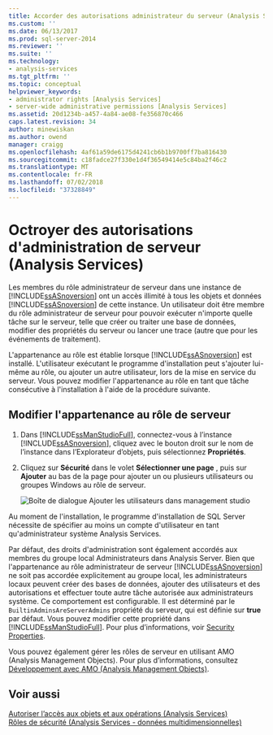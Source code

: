 ```yaml
---
title: Accorder des autorisations administrateur du serveur (Analysis Services) | Microsoft Docs
ms.custom: ''
ms.date: 06/13/2017
ms.prod: sql-server-2014
ms.reviewer: ''
ms.suite: ''
ms.technology:
- analysis-services
ms.tgt_pltfrm: ''
ms.topic: conceptual
helpviewer_keywords:
- administrator rights [Analysis Services]
- server-wide administrative permissions [Analysis Services]
ms.assetid: 20d1234b-a457-4a84-ae08-fe356870c466
caps.latest.revision: 34
author: minewiskan
ms.author: owend
manager: craigg
ms.openlocfilehash: 4af61a59de6175d4241cb6b1b9700ff7ba816430
ms.sourcegitcommit: c18fadce27f330e1d4f36549414e5c84ba2f46c2
ms.translationtype: MT
ms.contentlocale: fr-FR
ms.lasthandoff: 07/02/2018
ms.locfileid: "37328849"
---
```

# <a name="grant-server-administrator-permissions-analysis-services"></a>Octroyer des autorisations d'administration de serveur (Analysis Services)
  Les membres du rôle administrateur de serveur dans une instance de [!INCLUDE[ssASnoversion](../../includes/ssasnoversion-md.md)] ont un accès illimité à tous les objets et données [!INCLUDE[ssASnoversion](../../includes/ssasnoversion-md.md)] de cette instance. Un utilisateur doit être membre du rôle administrateur de serveur pour pouvoir exécuter n'importe quelle tâche sur le serveur, telle que créer ou traiter une base de données, modifier des propriétés du serveur ou lancer une trace (autre que pour les événements de traitement).  
  
 L'appartenance au rôle est établie lorsque [!INCLUDE[ssASnoversion](../../includes/ssasnoversion-md.md)] est installé. L'utilisateur exécutant le programme d'installation peut s'ajouter lui-même au rôle, ou ajouter un autre utilisateur, lors de la mise en service du serveur. Vous pouvez modifier l'appartenance au rôle en tant que tâche consécutive à l'installation à l'aide de la procédure suivante.  
  
## <a name="modify-server-role-membership"></a>Modifier l'appartenance au rôle de serveur  
  
1.  Dans [!INCLUDE[ssManStudioFull](../../includes/ssmanstudiofull-md.md)], connectez-vous à l’instance [!INCLUDE[ssASnoversion](../../includes/ssasnoversion-md.md)], cliquez avec le bouton droit sur le nom de l’instance dans l’Explorateur d’objets, puis sélectionnez **Propriétés**.  
  
2.  Cliquez sur **Sécurité** dans le volet **Sélectionner une page** , puis sur **Ajouter** au bas de la page pour ajouter un ou plusieurs utilisateurs ou groupes Windows au rôle de serveur.  
  
     ![Boîte de dialogue Ajouter les utilisateurs dans management studio](../media/ssas-serveradminadd.png "boîte de dialogue Ajouter les utilisateurs dans management studio")  
  
 Au moment de l'installation, le programme d'installation de SQL Server nécessite de spécifier au moins un compte d'utilisateur en tant qu'administrateur système Analysis Services.  
  
 Par défaut, des droits d'administration sont également accordés aux membres du groupe local Administrateurs dans Analysis Server. Bien que l'appartenance au rôle administrateur de serveur [!INCLUDE[ssASnoversion](../../includes/ssasnoversion-md.md)] ne soit pas accordée explicitement au groupe local, les administrateurs locaux peuvent créer des bases de données, ajouter des utilisateurs et des autorisations et effectuer toute autre tâche autorisée aux administrateurs système. Ce comportement est configurable. Il est déterminé par le `BuiltinAdminsAreServerAdmins` propriété du serveur, qui est définie sur **true** par défaut. Vous pouvez modifier cette propriété dans [!INCLUDE[ssManStudioFull](../../includes/ssmanstudiofull-md.md)]. Pour plus d’informations, voir [Security Properties](../server-properties/security-properties.md).  
  
 Vous pouvez également gérer les rôles de serveur en utilisant AMO (Analysis Management Objects). Pour plus d’informations, consultez [Développement avec AMO &#40;Analysis Management Objects&#41;](../multidimensional-models/analysis-management-objects/developing-with-analysis-management-objects-amo.md).  
  
## <a name="see-also"></a>Voir aussi  
 [Autoriser l’accès aux objets et aux opérations &#40;Analysis Services&#41;](../multidimensional-models/authorizing-access-to-objects-and-operations-analysis-services.md)   
 [Rôles de sécurité &#40;Analysis Services - données multidimensionnelles&#41;](../multidimensional-models/olap-logical/security-roles-analysis-services-multidimensional-data.md)  
  
  
